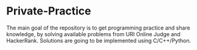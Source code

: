 # Private-Practice

The main goal of the repository is to get programming practice and share knowledge, by solving available problems from URI Online Judge and HackerRank.
Solutions are going to be implemented using C/C++/Python.
